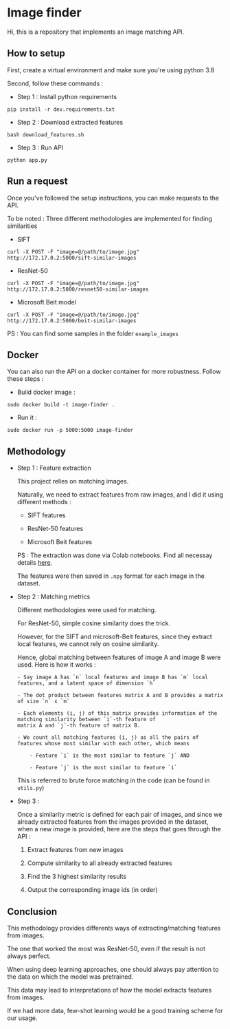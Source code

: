 # Image finder

Hi, this is a repository that implements an image matching API.


## How to setup

First, create a virtual environment and make sure you're using python 3.8

Second, follow these commands :

- Step 1 :  Install python requirements

```commandline
pip install -r dev.requirements.txt
```

- Step 2 : Download extracted features

```commandline
bash download_features.sh
```

- Step 3 : Run API

```commandline
python app.py
```


## Run a request

Once you've followed the setup instructions, you can make requests to the API.

To be noted : Three different methodologies are implemented for finding similarities

- SIFT

```commandline
curl -X POST -F "image=@/path/to/image.jpg" http://172.17.0.2:5000/sift-similar-images
```

- ResNet-50

```commandline
curl -X POST -F "image=@/path/to/image.jpg" http://172.17.0.2:5000/resnet50-similar-images
```

- Microsoft Beit model

```commandline
curl -X POST -F "image=@/path/to/image.jpg" http://172.17.0.2:5000/beit-similar-images
```

PS : You can find some samples in the folder `example_images`


## Docker

You can also run the API on a docker container for more robustness. Follow these steps :

- Build docker image :

```commandline
sudo docker build -t image-finder .
```

- Run it :

```commanline
sudo docker run -p 5000:5000 image-finder
```

## Methodology

- Step 1 : Feature extraction

  This project relies on matching images. 

  Naturally, we need to extract features from raw images, and I did it using different methods :

    - SIFT features

    - ResNet-50 features

    - Microsoft Beit features

  PS : The extraction was done via Colab notebooks. Find all necessay details <a href="https://drive.google.com/drive/folders/1ZWhsn1-76QYfPqoPLZn7Ms_g_1hrq0b_?usp=sharing" target="_blank">here</a>.

  The features were then saved in `.npy` format for each image in the dataset.


- Step 2 : Matching metrics

  Different methodologies were used for matching.

  For ResNet-50, simple cosine similarity does the trick.

  However, for the SIFT and microsoft-Beit features, since they extract local features, we cannot rely on cosine similarity.

  Hence, global matching between features of image A and image B were used. Here is how it works :

      - Say image A has `n` local features and image B has `m` local features, and a latent space of dimension `h`

      - The dot product between features matrix A and B provides a matrix of size `n` x `m`

      - Each elements (i, j) of this matrix provides information of the matching similarity between `i`-th feature of 
      matrix A and `j`-th feature of matrix B.

      - We count all matching features (i, j) as all the pairs of features whose most similar with each other, which means

          - Feature `i` is the most similar to feature `j` AND

          - Feature `j` is the most similar to feature `i`

  This is referred to brute force matching in the code (can be found in `utils.py`)

- Step 3 :

  Once a similarity metric is defined for each pair of images, and since we already extracted features from the images provided in the dataset,
  when a new image is provided, here are the steps that goes through the API :

  1. Extract features from new images

  2. Compute similarity to all already extracted features

  3. Find the 3 highest similarity results

  4. Output the corresponding image ids (in order)


## Conclusion

This methodology provides differents ways of extracting/matching features from images.

The one that worked the most was ResNet-50, even if the result is not always perfect.

When using deep learning approaches, one should always pay attention to the data on which the model was pretrained.

This data may lead to interpretations of how the model extracts features from images.

If we had more data, few-shot learning would be a good training scheme for our usage.
